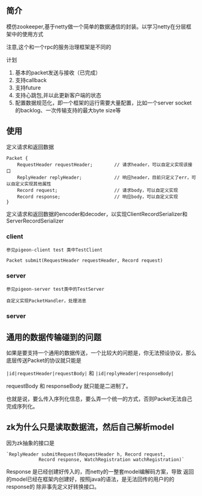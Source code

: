 ## 简介

模仿zookeeper,基于netty做一个简单的数据通信的封装。以学习netty在分层框架中的使用方式

注意,这个和一个rpc的服务治理框架是不同的

计划

1. 基本的packet发送与接收（已完成）
2. 支持callback
3. 支持future
4. 支持心跳包,并以此更新客户端的状态
5. 配置数据规范化，即一个框架的运行需要大量配置，比如一个server socket的backlog、一次传输支持的最大byte size等



## 使用

定义请求和返回数据

    Packet {
        RequestHeader requestHeader;        // 请求header，可以自定义实现该接口
        ReplyHeader replyHeader;            // 响应header，目前只定义了err，可以自定义实现其他属性
        Record request;                     // 请求body，可以自定义实现
        Record response;                    // 响应body，可以自定义实现
    }
    
定义请求和返回数据的encoder和decoder，以实现ClientRecordSerializer和ServerRecordSerializer

### client

    参见pigeon-client test 类中TestClient

    Packet submit(RequestHeader requestHeader, Record request)
    
### server

    参见pigeon-server test类中的TestServer
    
    自定义实现PacketHandler，处理消息
    
    
### server


## 通用的数据传输碰到的问题

如果是要支持一个通用的数据传送，一个比较大的问题是，你无法预设协议，那么底层传送Packet的协议就只能是

`|id|requestHeader|requestBody|` 和 `|id|replyHeader|responseBody|`

requestBody 和 responseBody 就只能是二进制了。

也就是说，要么传入序列化信息，要么弄一个统一的方式，否则Packet无法自己完成序列化。


## zk为什么只是读取数据流，然后自己解析model

因为zk抽象的接口是

    `ReplyHeader submitRequest(RequestHeader h, Record request,
                Record response, WatchRegistration watchRegistration)`
                
                
Response 是已经创建好传入的，而netty的一整套model编解码方案，导致
       返回的model已经在框架内创建好，按照java的语法，是无法回传的用户的的response的
       除非事先定义好转换接口。
       